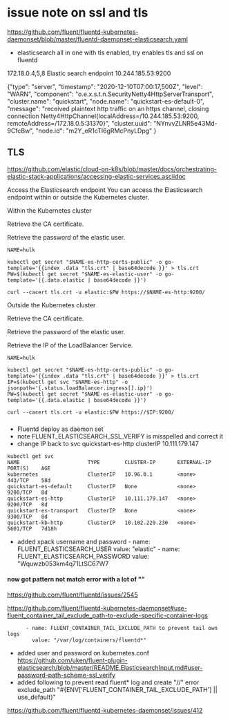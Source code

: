 # issue note on ssl and tls
https://github.com/fluent/fluentd-kubernetes-daemonset/blob/master/fluentd-daemonset-elasticsearch.yaml

- elasticsearch all in one with tls enabled, try enables tls and ssl on fluentd

172.18.0.4,5,8
Elastic search endpoint 10.244.185.53:9200

{"type": "server", "timestamp": "2020-12-10T07:00:17,500Z", "level": "WARN", "component": "o.e.x.s.t.n.SecurityNetty4HttpServerTransport", "cluster.name": "quickstart", "node.name": "quickstart-es-default-0", "message": "received plaintext http traffic on an https channel, closing connection Netty4HttpChannel{localAddress=/10.244.185.53:9200, remoteAddress=/172.18.0.5:31370}", "cluster.uuid": "NYnvvZLNR5e43Md-9CfcBw", "node.id": "m2Y_eR1cTI6gRMcPnyLDpg"  }

## TLS 
https://github.com/elastic/cloud-on-k8s/blob/master/docs/orchestrating-elastic-stack-applications/accessing-elastic-services.asciidoc

Access the Elasticsearch endpoint
You can access the Elasticsearch endpoint within or outside the Kubernetes cluster.

Within the Kubernetes cluster

Retrieve the CA certificate.

Retrieve the password of the elastic user.
```
NAME=hulk

kubectl get secret "$NAME-es-http-certs-public" -o go-template='{{index .data "tls.crt" | base64decode }}' > tls.crt
PW=$(kubectl get secret "$NAME-es-elastic-user" -o go-template='{{.data.elastic | base64decode }}')

curl --cacert tls.crt -u elastic:$PW https://$NAME-es-http:9200/
```
Outside the Kubernetes cluster

Retrieve the CA certificate.

Retrieve the password of the elastic user.

Retrieve the IP of the LoadBalancer Service.
```
NAME=hulk

kubectl get secret "$NAME-es-http-certs-public" -o go-template='{{index .data "tls.crt" | base64decode }}' > tls.crt
IP=$(kubectl get svc "$NAME-es-http" -o jsonpath='{.status.loadBalancer.ingress[].ip}')
PW=$(kubectl get secret "$NAME-es-elastic-user" -o go-template='{{.data.elastic | base64decode }}')

curl --cacert tls.crt -u elastic:$PW https://$IP:9200/
```

### 
- Fluentd deploy as daemon set
- note FLUENT_ELASTICSEARCH_SSL_VERIFY is misspelled and correct it
- change IP back to svc quickstart-es-http clusterIP 10.111.179.147
```
kubectl get svc
NAME                      TYPE        CLUSTER-IP       EXTERNAL-IP   PORT(S)    AGE
kubernetes                ClusterIP   10.96.0.1        <none>        443/TCP    58d
quickstart-es-default     ClusterIP   None             <none>        9200/TCP   8d
quickstart-es-http        ClusterIP   10.111.179.147   <none>        9200/TCP   8d
quickstart-es-transport   ClusterIP   None             <none>        9300/TCP   8d
quickstart-kb-http        ClusterIP   10.102.229.230   <none>        5601/TCP   7d18h
```
- added xpack username and password
          - name: FLUENT_ELASTICSEARCH_USER
            value: "elastic"
          - name: FLUENT_ELASTICSEARCH_PASSWORD
            value: "Wquwzb053km4q71LtSC67W7

#### now got pattern not match error with a lot of "\"

https://github.com/fluent/fluentd/issues/2545

https://github.com/fluent/fluentd-kubernetes-daemonset#use-fluent_container_tail_exclude_path-to-exclude-specific-container-logs

          - name: FLUENT_CONTAINER_TAIL_EXCLUDE_PATH to prevent tail own logs
            value: "/var/log/containers/fluentd*" 

- added user and password on kubernetes.conf
https://github.com/uken/fluent-plugin-elasticsearch/blob/master/README.ElasticsearchInput.md#user-password-path-scheme-ssl_verify
- added following to prevent read fluent* log and create "//" error
exclude_path "#{ENV['FLUENT_CONTAINER_TAIL_EXCLUDE_PATH'] || use_default}"

https://github.com/fluent/fluentd-kubernetes-daemonset/issues/412